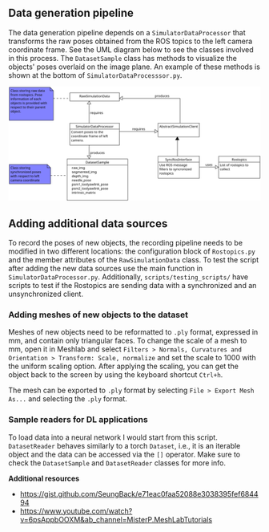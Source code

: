 
## Data generation pipeline

The data generation pipeline depends on a `SimulatorDataProcessor` that transforms the raw poses obtained from the ROS topics to the left camera coordinate frame. See the UML diagram below to see the classes involved in this process. The `DatasetSample` class has methods to visualize the objects' poses overlaid on the image plane. An example of these methods is shown at the bottom of `SimulatorDataProcesssor.py`.

<img src="./UML/data_generation.png" width="800">

## Adding additional data sources

To record the poses of new objects, the recording pipeline needs to be modified in two different locations: the configuration block of `Rostopics.py` and the member attributes of the `RawSimulationData` class. To test the script after adding the new data sources use the main function in `SimulatorDataProcessor.py`. Additionally, `scripts/testing_scripts/` have scripts to test if the Rostopics are sending data with a synchronized and an unsynchronized client. 

### Adding meshes of new objects to the dataset

Meshes of new objects need to be reformatted to `.ply` format, expressed in mm, and contain only triangular faces. To change the scale of a mesh to mm, open it in Meshlab and select `Filters > Normals, Curvatures and Orientation > Transform: Scale, normalize` and set the scale to 1000 with the uniform scaling option. After applying the scaling, you can get the object back to the screen by using the keyboard shortcut `Ctrl+h`. 

The mesh can be exported to `.ply` format by selecting `File > Export Mesh As...` and selecting the `.ply` format.

### Sample readers for DL applications

To load data into a neural network I would start from this script. `DatasetReader` behaves similarly to a torch `Dataset`, i.e., it is an iterable object and the data can be accessed via the `[]` operator. Make sure to check the `DatasetSample` and `DatasetReader` classes for more info.


**Additional resources**
* https://gist.github.com/SeungBack/e71eac0faa52088e3038395fef684494 
* https://www.youtube.com/watch?v=6psAppbOOXM&ab_channel=MisterP.MeshLabTutorials
